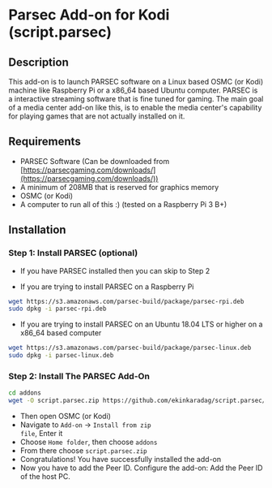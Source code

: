 # Parsec Add-on for Kodi (script.parsec)

## Description

This add-on is to launch PARSEC software on a Linux based OSMC (or Kodi) machine like Raspberry Pi or a x86_64 based Ubuntu computer. PARSEC is a interactive streaming software that is fine tuned for gaming. The main goal of a media center add-on like this, is to enable the media center's capability for playing games that are not actually installed on it.

## Requirements

- PARSEC Software (Can be downloaded from [https://parsecgaming.com/downloads/](https://parsecgaming.com/downloads/))
- A minimum of 208MB that is reserved for graphics memory
- OSMC (or Kodi)
- A computer to run all of this :) (tested on a Raspberry Pi 3 B+)


## Installation

### Step 1: Install PARSEC (optional)

- If you have PARSEC installed then you can skip to Step 2

- If you are trying to install PARSEC on a Raspberry Pi

```bash
wget https://s3.amazonaws.com/parsec-build/package/parsec-rpi.deb
sudo dpkg -i parsec-rpi.deb
```

- If you are trying to install PARSEC on an Ubuntu 18.04 LTS or higher on a 
x86_64 based computer

```bash
wget https://s3.amazonaws.com/parsec-build/package/parsec-linux.deb
sudo dpkg -i parsec-linux.deb
```


### Step 2: Install The PARSEC Add-On

```bash
cd addons
wget -O script.parsec.zip https://github.com/ekinkaradag/script.parsec/archive/master.zip
```
- Then open OSMC (or Kodi)
- Navigate to <code>Add-on</code> -> <code>Install from zip file</code>, Enter it
- Choose <code>Home folder</code>, then choose <code>addons</code>
- From there choose <code>script.parsec.zip</code>
- Congratulations! You have successfully installed the add-on
- Now you have to add the Peer ID. Configure the add-on: Add the Peer ID of the host PC.


